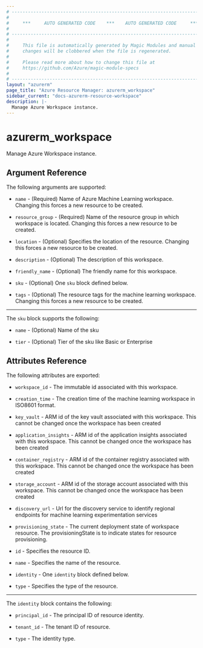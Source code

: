 ```yaml
---
# ----------------------------------------------------------------------------
#
#     ***     AUTO GENERATED CODE    ***    AUTO GENERATED CODE     ***
#
# ----------------------------------------------------------------------------
#
#     This file is automatically generated by Magic Modules and manual
#     changes will be clobbered when the file is regenerated.
#
#     Please read more about how to change this file at
#     https://github.com/Azure/magic-module-specs
#
# ----------------------------------------------------------------------------
layout: "azurerm"
page_title: "Azure Resource Manager: azurerm_workspace"
sidebar_current: "docs-azurerm-resource-workspace"
description: |-
  Manage Azure Workspace instance.
---
```


# azurerm_workspace

Manage Azure Workspace instance.


## Argument Reference

The following arguments are supported:

* `name` - (Required) Name of Azure Machine Learning workspace. Changing this forces a new resource to be created.

* `resource_group` - (Required) Name of the resource group in which workspace is located. Changing this forces a new resource to be created.

* `location` - (Optional) Specifies the location of the resource. Changing this forces a new resource to be created.

* `description` - (Optional) The description of this workspace.

* `friendly_name` - (Optional) The friendly name for this workspace.

* `sku` - (Optional) One `sku` block defined below.

* `tags` - (Optional) The resource tags for the machine learning workspace. Changing this forces a new resource to be created.

---

The `sku` block supports the following:

* `name` - (Optional) Name of the sku

* `tier` - (Optional) Tier of the sku like Basic or Enterprise

## Attributes Reference

The following attributes are exported:

* `workspace_id` - The immutable id associated with this workspace.

* `creation_time` - The creation time of the machine learning workspace in ISO8601 format.

* `key_vault` - ARM id of the key vault associated with this workspace. This cannot be changed once the workspace has been created

* `application_insights` - ARM id of the application insights associated with this workspace. This cannot be changed once the workspace has been created

* `container_registry` - ARM id of the container registry associated with this workspace. This cannot be changed once the workspace has been created

* `storage_account` - ARM id of the storage account associated with this workspace. This cannot be changed once the workspace has been created

* `discovery_url` - Url for the discovery service to identify regional endpoints for machine learning experimentation services

* `provisioning_state` - The current deployment state of workspace resource. The provisioningState is to indicate states for resource provisioning.

* `id` - Specifies the resource ID.

* `name` - Specifies the name of the resource.

* `identity` - One `identity` block defined below.

* `type` - Specifies the type of the resource.


---

The `identity` block contains the following:

* `principal_id` - The principal ID of resource identity.

* `tenant_id` - The tenant ID of resource.

* `type` - The identity type.

